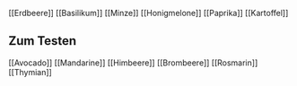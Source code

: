 [[Erdbeere]]
[[Basilikum]]
[[Minze]]
[[Honigmelone]]
[[Paprika]]
[[Kartoffel]]

## Zum Testen
[[Avocado]]
[[Mandarine]]
[[Himbeere]]
[[Brombeere]]
[[Rosmarin]]
[[Thymian]]